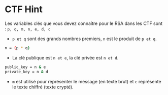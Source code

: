 # CTF Hint
Les variables clés que vous devez connaître pour le RSA dans les CTF sont : `p, q, m, n, e, d, c`

- `p et q` sont des grands nombres premiers, `n` est le produit de `p et q`.

```sh
n = (p * q)
```

- La clé publique est `n et e`, la clé privée est `n et d`.

```sh
public_key = n & e
private_key = n & d
```

- `m` est utilisé pour représenter le message (en texte brut) et `c` représente le texte chiffré (texte crypté).
